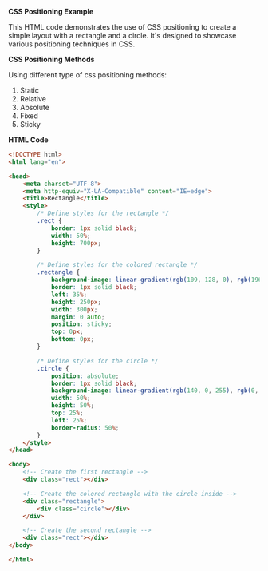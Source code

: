 **CSS Positioning Example**

This HTML code demonstrates the use of CSS positioning to create a simple layout with a rectangle and a circle. It's designed to showcase various positioning techniques in CSS.

**CSS Positioning Methods**

Using different type of css positioning methods:
1. Static
2. Relative
3. Absolute
4. Fixed
5. Sticky

**HTML Code**

```html
<!DOCTYPE html>
<html lang="en">

<head>
    <meta charset="UTF-8">
    <meta http-equiv="X-UA-Compatible" content="IE=edge">
    <title>Rectangle</title>
    <style>
        /* Define styles for the rectangle */
        .rect {
            border: 1px solid black;
            width: 50%;
            height: 700px;
        }

        /* Define styles for the colored rectangle */
        .rectangle {
            background-image: linear-gradient(rgb(109, 128, 0), rgb(196, 255, 192));
            border: 1px solid black;
            left: 35%;
            height: 250px;
            width: 300px;
            margin: 0 auto;
            position: sticky;
            top: 0px;
            bottom: 0px;
        }

        /* Define styles for the circle */
        .circle {
            position: absolute;
            border: 1px solid black;
            background-image: linear-gradient(rgb(140, 0, 255), rgb(0, 255, 195));
            width: 50%;
            height: 50%;
            top: 25%;
            left: 25%;
            border-radius: 50%;
        }
    </style>
</head>

<body>
    <!-- Create the first rectangle -->
    <div class="rect"></div>

    <!-- Create the colored rectangle with the circle inside -->
    <div class="rectangle">
        <div class="circle"></div>
    </div>

    <!-- Create the second rectangle -->
    <div class="rect"></div>
</body>

</html>
